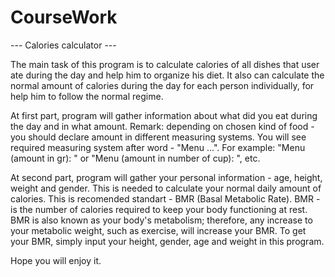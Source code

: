 # CourseWork
--- Calories calculator ---

The main task of this program is to calculate calories of all dishes that user ate during the day and help him to organize his diet. It also can calculate the normal amount of calories during the day for each person individually, for help him to follow the normal regime.

At first part, program will gather information about what did you eat during the day and in what amount.
Remark: depending on chosen kind of food - you should declare amount in different measuring systems. You will see required measuring system after word - "Menu ...". For example: "Menu (amount in gr): " or "Menu (amount in number of cup): ", etc.

At second part, program will gather your personal information - age, height, weight and gender. This is needed to calculate your normal daily amount of calories. This is recomended standart - BMR (Basal Metabolic Rate). BMR - is the number of calories required to keep your body functioning at rest. BMR is also known as your body's metabolism; therefore, any increase to your metabolic weight, such as exercise, will increase your BMR. To get your BMR, simply input your height, gender, age and weight in this program.

Hope you will enjoy it.
